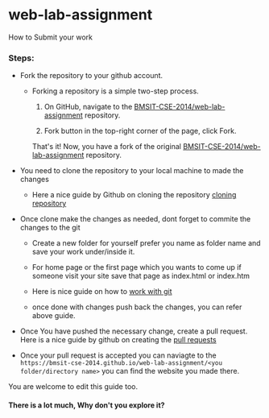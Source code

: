 # web-lab-assignment

How to Submit your work

### Steps:
- Fork the repository to your github account.
  - Forking a repository is a simple two-step process.

    1. On GitHub, navigate to the [BMSIT-CSE-2014/web-lab-assignment](https://github.com/BMSIT-CSE-2014/web-lab-assignment.git) repository.

    2. Fork button in the top-right corner of the page, click Fork.

    That's it! Now, you have a fork of the original [BMSIT-CSE-2014/web-lab-assignment](https://github.com/BMSIT-CSE-2014/web-lab-assignment.git) repository.

- You need to clone the repository to your local machine to made the changes

  - Here a nice guide by Github on cloning the repository [cloning repository ](https://help.github.com/articles/cloning-a-repository/)

- Once clone make the changes as needed, dont forget to commite the changes to the git
  - Create a new folder for yourself prefer you name as folder name and save your work under/inside it.

  - For home page or the first page which you wants to come up if someone visit your site save that page as index.html or index.htm

  - Here is nice guide on how to [work with git](http://rogerdudler.github.io/git-guide/)

  - once done with changes push back the changes, you can refer above guide.

- Once You have pushed the necessary change, create a pull request. Here is a nice guide by github on creating the [pull requests](https://help.github.com/articles/creating-a-pull-request-from-a-fork/)  

- Once your pull request is accepted you can naviagte to the` https://bmsit-cse-2014.github.io/web-lab-assignment/<you folder/directory name>`
you can find the website you made there.

You are welcome to edit this guide too.

#### There is a lot much, Why don't you explore it?
